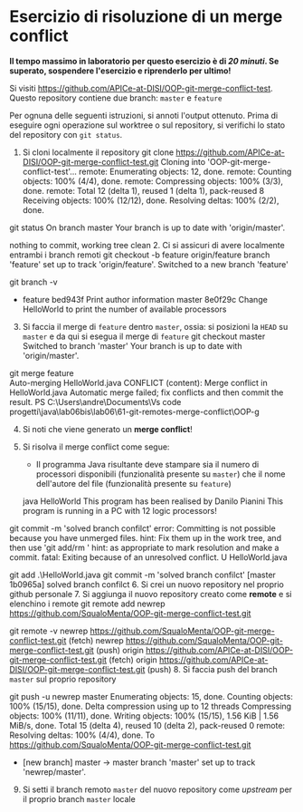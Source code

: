 # Esercizio di risoluzione di un merge conflict

**Il tempo massimo in laboratorio per questo esercizio è di _20 minuti_.
Se superato, sospendere l'esercizio e riprenderlo per ultimo!**

Si visiti https://github.com/APICe-at-DISI/OOP-git-merge-conflict-test.
Questo repository contiene due branch: `master` e `feature`

Per ognuna delle seguenti istruzioni, si annoti l'output ottenuto.
Prima di eseguire ogni operazione sul worktree o sul repository,
si verifichi lo stato del repository con `git status`.

1. Si cloni localmente il repository
git clone https://github.com/APICe-at-DISI/OOP-git-merge-conflict-test.git
Cloning into 'OOP-git-merge-conflict-test'...
remote: Enumerating objects: 12, done.
remote: Counting objects: 100% (4/4), done.
remote: Compressing objects: 100% (3/3), done.
remote: Total 12 (delta 1), reused 1 (delta 1), pack-reused 8
Receiving objects: 100% (12/12), done.
Resolving deltas: 100% (2/2), done.

git status
On branch master
Your branch is up to date with 'origin/master'.

nothing to commit, working tree clean
2. Ci si assicuri di avere localmente entrambi i branch remoti
git checkout -b feature origin/feature
branch 'feature' set up to track 'origin/feature'.
Switched to a new branch 'feature'

git branch -v
* feature bed943f Print author information
  master  8e0f29c Change HelloWorld to print the number of available processors
3. Si faccia il merge di `feature` dentro `master`, ossia: si posizioni la `HEAD` su `master`
   e da qui si esegua il merge di `feature`
git checkout master
Switched to branch 'master'
Your branch is up to date with 'origin/master'.

git merge feature       
Auto-merging HelloWorld.java
CONFLICT (content): Merge conflict in HelloWorld.java
Automatic merge failed; fix conflicts and then commit the result.
PS C:\Users\andre\Documents\Vs code progetti\java\lab06bis\lab06\61-git-remotes-merge-conflict\OOP-g

4. Si noti che viene generato un **merge conflict**!
5. Si risolva il merge conflict come segue:
   - Il programma Java risultante deve stampare sia il numero di processori disponibili
     (funzionalità presente su `master`)
     che il nome dell'autore del file
     (funzionalità presente su `feature`)

   java HelloWorld
This program has been realised by Danilo Pianini
This program is running in a PC with 12 logic processors!

git commit -m 'solved branch confilct'
error: Committing is not possible because you have unmerged files.
hint: Fix them up in the work tree, and then use 'git add/rm <file>'
hint: as appropriate to mark resolution and make a commit.
fatal: Exiting because of an unresolved conflict.
U       HelloWorld.java

git add .\HelloWorld.java 
git commit -m 'solved branch confilct'
[master 1b0965a] solved branch confilct
6. Si crei un nuovo repository nel proprio github personale
7. Si aggiunga il nuovo repository creato come **remote** e si elenchino i remote
git remote add newrep https://github.com/SqualoMenta/OOP-git-merge-conflict-test.git

git remote -v
newrep  https://github.com/SqualoMenta/OOP-git-merge-conflict-test.git (fetch)
newrep  https://github.com/SqualoMenta/OOP-git-merge-conflict-test.git (push)
origin  https://github.com/APICe-at-DISI/OOP-git-merge-conflict-test.git (fetch)
origin  https://github.com/APICe-at-DISI/OOP-git-merge-conflict-test.git (push)
8. Si faccia push del branch `master` sul proprio repository

git push -u newrep master
Enumerating objects: 15, done.
Counting objects: 100% (15/15), done.
Delta compression using up to 12 threads
Compressing objects: 100% (11/11), done.
Writing objects: 100% (15/15), 1.56 KiB | 1.56 MiB/s, done.
Total 15 (delta 4), reused 10 (delta 2), pack-reused 0
remote: Resolving deltas: 100% (4/4), done.
To https://github.com/SqualoMenta/OOP-git-merge-conflict-test.git
 * [new branch]      master -> master
branch 'master' set up to track 'newrep/master'.

9. Si setti il branch remoto `master` del nuovo repository come *upstream* per il proprio branch `master` locale
